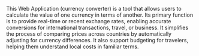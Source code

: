 This Web Application (currency converter) is a tool that allows users to calculate the value of one currency in terms of another. 
Its primary function is to provide real-time or recent exchange rates, enabling accurate conversions for international transactions, travel, or business. 
It simplifies the process of comparing prices across countries by automatically adjusting for currency differences. 
It also support budgeting for travelers, helping them understand local costs in familiar terms. 







